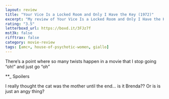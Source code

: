 ```yaml
---
layout: review
title: "Your Vice Is a Locked Room and Only I Have the Key (1972)"
excerpt: "My review of Your Vice Is a Locked Room and Only I Have the Key (1972)"
rating: "3.5"
letterboxd_url: https://boxd.it/3FJz7f
mst3k: false
rifftrax: false
category: movie-review
tags: [amc+, house-of-psychotic-women, giallo]
---
```


There’s a point where so many twists happen in a movie that I stop going “oh!” and just go “oh”

\*\*\_ Spoilers

I really thought the cat was the mother until the end… is it Brenda?? Or is is just an angy thing?
